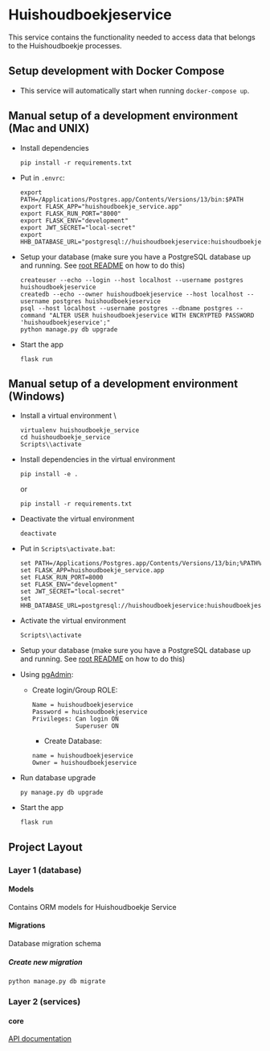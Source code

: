 # Huishoudboekjeservice
This service contains the functionality needed to access data that belongs to the Huishoudboekje processes.

## Setup development with Docker Compose
- This service will automatically start when running `docker-compose up`.

## Manual setup of a development environment (Mac and UNIX)
- Install dependencies
    ```shell
    pip install -r requirements.txt
    ```

- Put in `.envrc`:
    ```shell
    export PATH=/Applications/Postgres.app/Contents/Versions/13/bin:$PATH
    export FLASK_APP="huishoudboekje_service.app"
    export FLASK_RUN_PORT="8000"
    export FLASK_ENV="development"
    export JWT_SECRET="local-secret"
    export HHB_DATABASE_URL="postgresql://huishoudboekjeservice:huishoudboekjeservice@localhost/huishoudboekjeservice"
    ```

- Setup your database (make sure you have a PostgreSQL database up and running. See [root README](../../README.md) on how to do this)
    ```shell
    createuser --echo --login --host localhost --username postgres huishoudboekjeservice
    createdb --echo --owner huishoudboekjeservice --host localhost --username postgres huishoudboekjeservice
    psql --host localhost --username postgres --dbname postgres --command "ALTER USER huishoudboekjeservice WITH ENCRYPTED PASSWORD 'huishoudboekjeservice';"
    python manage.py db upgrade
    ```

- Start the app
    ```shell script
    flask run
    ```

## Manual setup of a development environment (Windows)
- Install a virtual environment \
    ```shell
    virtualenv huishoudboekje_service
    cd huishoudboekje_service
    Scripts\\activate
    ```

- Install dependencies in the virtual environment
    ```shell
    pip install -e .
    ```
    or
    ```shell
    pip install -r requirements.txt
    ```

- Deactivate the virtual environment
    ```shell
    deactivate
    ```

- Put in `Scripts\activate.bat`:
    ```shell
    set PATH=/Applications/Postgres.app/Contents/Versions/13/bin;%PATH%
    set FLASK_APP=huishoudboekje_service.app
    set FLASK_RUN_PORT=8000
    set FLASK_ENV="development"
    set JWT_SECRET="local-secret"
    set HHB_DATABASE_URL=postgresql://huishoudboekjeservice:huishoudboekjeservice@localhost/huishoudboekjeservice
    ```

- Activate the virtual environment
    ```shell
    Scripts\\activate
    ```

- Setup your database (make sure you have a PostgreSQL database up and running. See [root README](../../README.md) on how to do this)

- Using [pgAdmin](https://www.pgadmin.org/):
  - Create login/Group ROLE:
    ```text  
    Name = huishoudboekjeservice
    Password = huishoudboekjeservice
    Privileges: Can login ON
                Superuser ON
    ```
    - Create Database:
    ```text
    name = huishoudboekjeservice
    Owner = huishoudboekjeservice
    ```
    
- Run database upgrade
    ```shell
    py manage.py db upgrade
    ```

- Start the app
    ```shell script
    flask run
    ```

## Project Layout

### Layer 1 (database)

#### Models
Contains ORM models for Huishoudboekje Service

#### Migrations
Database migration schema

##### Create new migration
```shell script
python manage.py db migrate
```


### Layer 2 (services)

#### core
[API documentation](docs/openapi.yaml)
